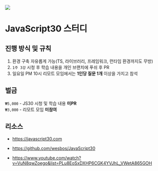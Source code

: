 ![](https://javascript30.com/images/JS3-social-share.png)

# JavaScript30 스터디

## 진행 방식 및 규칙

1. 환경 구축 자유롭게 가능(TS, 라이브러리, 프레임워크, 런타임 환경까지도 무방)
2. `1주 3강` 시청 후 학습 내용을 개인 브랜치에 푸쉬 후 PR
3. 일요일 PM 10시 리모트 모임에서는 **1인당 질문 1개** 이상을 가지고 참석


## 벌금

`₩5,000` - JS30 시청 및 학습 내용 **미PR**  
`₩3,000` - 리모트 모임 **미참여**

## 리소스

- <https://javascript30.com>

- <https://github.com/wesbos/JavaScript30>

- <https://www.youtube.com/watch?v=VuN8qwZoego&list=PLu8EoSxDXHP6CGK4YVJhL_VWetA865GOH>

